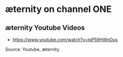 # æternity on channel ONE


## æternity Youtube Videos 

* https://www.youtube.com/watch?v=lqP59HWnDus



Source:
Youtube, æternity